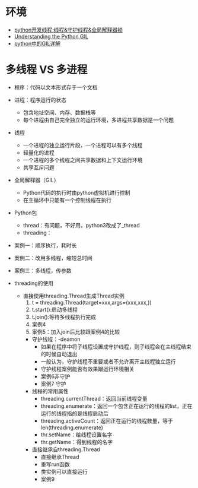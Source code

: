 # 环境
- [python开发线程:线程&守护线程&全局解释器锁](http://www.cnblogs.com/jokerbj/p/7460260.html)
- [Understanding the Python GIL](http://www.dabeaz.com/python/UnderstandingGIL.pdf)
- [python中的GIL详解](https://www.cnblogs.com/SuKiWX/p/8804974.html)

# 多线程 VS 多进程
- 程序：代码以文本形式存于一个文档
- 进程：程序运行的状态
     - 包含地址空间、内存、数据栈等
     - 每个进程由自己完全独立的运行环境，多进程共享数据是一个问题
- 线程
    - 一个进程的独立运行片段，一个进程可以有多个线程
    - 轻量化的进程
    - 一个进程的多个线程之间共享数据和上下文运行环境
    - 共享互斥问题
- 全局解释器（GIL）
    - Python代码的执行时由python虚拟机进行控制
    - 在主循环中只能有一个控制线程在执行
- Python包
    - thread：有问题，不好用，python3改成了_thread
    - threading：
- 案例一：顺序执行，耗时长 
- 案例二：改用多线程，缩短总时间
- 案例三：多线程，传参数

- threading的使用
    - 直接使用threading.Thread生成Thread实例
        1. t = threading.Thread(target=xxx,args=(xxx,xxx,)) 
        2. t.start():启动多线程
        3. t.join():等待多线程执行完成
        4. 案例4
        5. 案例5：加入join后比较跟案例4的比较
        - 守护线程：-deamon
            - 如果在程序中将子线程设置成守护线程，则子线程会在主线程结束的时候自动退出
            - 一般认为，守护线程不重要或者不允许离开主线程独立运行
            - 守护线程案例能否有效果跟运行环境相关
            - 案例6非守护
            - 案例7 守护
        - 线程的常用属性
            - threading.currentThread：返回当前线程变量
            - threading.enumerate：返回一个包含正在运行的线程的list，正在运行的线程指的是线程启动后
            - threading.activeCount：返回正在运行的线程数量，等于len(threading.enumerate)
            - thr.setName：给线程设置名字
            - thr.getName：得到线程的名字
        - 直接继承自threading.Thread
            - 直接继承Thread
            - 重写run函数
            - 类实例可以直接运行
            - 案例9  
          
               
     



